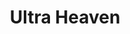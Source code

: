 --- 
title: "Ultra Heaven"
publishdate: "2019-3-17T16:48:46+02:00"
src: "https://365manga.net/manga/ultra-heaven"
image: "https://data.365manga.net/images/thumbnails/24622-ultra-heaven.jpg"
description: "The story is set in a dystopian alternative universe where any kind of substances able to alter the state of mind is legalized and available to be consumed at home or in designated places called Pomp Bar. These products, once considered very dangerous, are now advertised on TV and the bartender choose those ones more suited to their customers or serve them his special cocktails. When the Pompies movement obtained…"
---